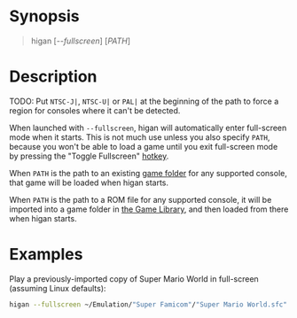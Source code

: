 
# Synopsis

> higan [*\-\-fullscreen*] [*PATH*]

# Description

TODO: Put `NTSC-J|`, `NTSC-U|` or `PAL|`
at the beginning of the path
to force a region
for consoles where it can't be detected.

When launched with `--fullscreen`,
higan will automatically enter full-screen mode
when it starts.
This is not much use unless you also specify `PATH`,
because you won't be able to load a game
until you exit full-screen mode
by pressing the "Toggle Fullscreen"
[hotkey](higan-config.md#hotkeys).

When `PATH` is the path to an existing
[game folder](../concepts/game-folders.md)
for any supported console,
that game will be loaded when higan starts.

When `PATH` is the path to a ROM file
for any supported console,
it will be imported into a game folder in
[the Game Library](../concepts/game-library.md),
and then loaded from there when higan starts.

# Examples

Play a previously-imported copy of Super Mario World
in full-screen (assuming Linux defaults):

```sh
higan --fullscreen ~/Emulation/"Super Famicom"/"Super Mario World.sfc"
```
